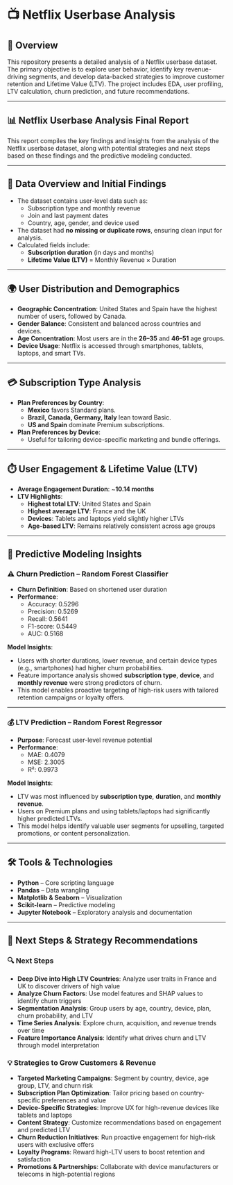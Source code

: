 # 📺 Netflix Userbase Analysis

## 📌 Overview

This repository presents a detailed analysis of a Netflix userbase dataset. The primary objective is to explore user behavior, identify key revenue-driving segments, and develop data-backed strategies to improve customer retention and Lifetime Value (LTV). The project includes EDA, user profiling, LTV calculation, churn prediction, and future recommendations.

---

## 📊 Netflix Userbase Analysis Final Report

This report compiles the key findings and insights from the analysis of the Netflix userbase dataset, along with potential strategies and next steps based on these findings and the predictive modeling conducted.

---

## 📂 Data Overview and Initial Findings

- The dataset contains user-level data such as:
  - Subscription type and monthly revenue
  - Join and last payment dates
  - Country, age, gender, and device used
- The dataset had **no missing or duplicate rows**, ensuring clean input for analysis.
- Calculated fields include:
  - **Subscription duration** (in days and months)
  - **Lifetime Value (LTV)** = Monthly Revenue × Duration

---

## 🌍 User Distribution and Demographics

- **Geographic Concentration**: United States and Spain have the highest number of users, followed by Canada.
- **Gender Balance**: Consistent and balanced across countries and devices.
- **Age Concentration**: Most users are in the **26–35** and **46–51** age groups.
- **Device Usage**: Netflix is accessed through smartphones, tablets, laptops, and smart TVs.

---

## 💳 Subscription Type Analysis

- **Plan Preferences by Country**:
  - **Mexico** favors Standard plans.
  - **Brazil, Canada, Germany, Italy** lean toward Basic.
  - **US and Spain** dominate Premium subscriptions.
- **Plan Preferences by Device**:
  - Useful for tailoring device-specific marketing and bundle offerings.

---

## ⏱️ User Engagement & Lifetime Value (LTV)

- **Average Engagement Duration**: ~**10.14 months**
- **LTV Highlights**:
  - **Highest total LTV**: United States and Spain
  - **Highest average LTV**: France and the UK
  - **Devices**: Tablets and laptops yield slightly higher LTVs
  - **Age-based LTV**: Remains relatively consistent across age groups

---

## 🔮 Predictive Modeling Insights

### ⚠️ Churn Prediction – Random Forest Classifier

- **Churn Definition**: Based on shortened user duration
- **Performance**:
  - Accuracy: 0.5296
  - Precision: 0.5269
  - Recall: 0.5641
  - F1-score: 0.5449
  - AUC: 0.5168

**Model Insights**:
- Users with shorter durations, lower revenue, and certain device types (e.g., smartphones) had higher churn probabilities.
- Feature importance analysis showed **subscription type**, **device**, and **monthly revenue** were strong predictors of churn.
- This model enables proactive targeting of high-risk users with tailored retention campaigns or loyalty offers.

---

### 💰 LTV Prediction – Random Forest Regressor

- **Purpose**: Forecast user-level revenue potential
- **Performance**:
  - MAE: 0.4079
  - MSE: 2.3005
  - R²: 0.9973

**Model Insights**:
- LTV was most influenced by **subscription type**, **duration**, and **monthly revenue**.
- Users on Premium plans and using tablets/laptops had significantly higher predicted LTVs.
- This model helps identify valuable user segments for upselling, targeted promotions, or content personalization.

---

## 🛠 Tools & Technologies

- **Python** – Core scripting language
- **Pandas** – Data wrangling
- **Matplotlib & Seaborn** – Visualization
- **Scikit-learn** – Predictive modeling
- **Jupyter Notebook** – Exploratory analysis and documentation

---

## 🧭 Next Steps & Strategy Recommendations

### 🔍 Next Steps

- **Deep Dive into High LTV Countries**: Analyze user traits in France and UK to discover drivers of high value
- **Analyze Churn Factors**: Use model features and SHAP values to identify churn triggers
- **Segmentation Analysis**: Group users by age, country, device, plan, churn probability, and LTV
- **Time Series Analysis**: Explore churn, acquisition, and revenue trends over time
- **Feature Importance Analysis**: Identify what drives churn and LTV through model interpretation

### 💡 Strategies to Grow Customers & Revenue

- **Targeted Marketing Campaigns**: Segment by country, device, age group, LTV, and churn risk
- **Subscription Plan Optimization**: Tailor pricing based on country-specific preferences and value
- **Device-Specific Strategies**: Improve UX for high-revenue devices like tablets and laptops
- **Content Strategy**: Customize recommendations based on engagement and predicted LTV
- **Churn Reduction Initiatives**: Run proactive engagement for high-risk users with exclusive offers
- **Loyalty Programs**: Reward high-LTV users to boost retention and satisfaction
- **Promotions & Partnerships**: Collaborate with device manufacturers or telecoms in high-potential regions
